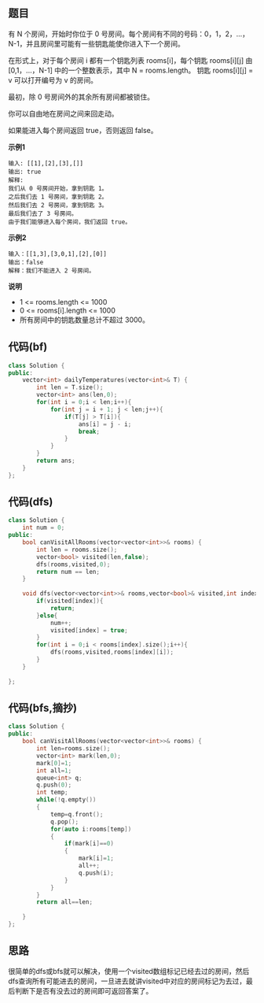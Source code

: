 ## 题目
有 N 个房间，开始时你位于 0 号房间。每个房间有不同的号码：0，1，2，...，N-1，并且房间里可能有一些钥匙能使你进入下一个房间。

在形式上，对于每个房间 i 都有一个钥匙列表 rooms[i]，每个钥匙 rooms[i][j] 由 [0,1，...，N-1] 中的一个整数表示，其中 N = rooms.length。 钥匙 rooms[i][j] = v 可以打开编号为 v 的房间。

最初，除 0 号房间外的其余所有房间都被锁住。

你可以自由地在房间之间来回走动。

如果能进入每个房间返回 true，否则返回 false。

**示例1**
```
输入: [[1],[2],[3],[]]
输出: true
解释:  
我们从 0 号房间开始，拿到钥匙 1。
之后我们去 1 号房间，拿到钥匙 2。
然后我们去 2 号房间，拿到钥匙 3。
最后我们去了 3 号房间。
由于我们能够进入每个房间，我们返回 true。
```

**示例2**
```
输入：[[1,3],[3,0,1],[2],[0]]
输出：false
解释：我们不能进入 2 号房间。
```

**说明**
* 1 <= rooms.length <= 1000
* 0 <= rooms[i].length <= 1000
* 所有房间中的钥匙数量总计不超过 3000。

## 代码(bf)
```C++
class Solution {
public:
    vector<int> dailyTemperatures(vector<int>& T) {
        int len = T.size();
        vector<int> ans(len,0);
        for(int i = 0;i < len;i++){
            for(int j = i + 1; j < len;j++){
                if(T[j] > T[i]){
                    ans[i] = j - i;
                    break;
                }
            }
        }
        return ans;
    }
};
```

## 代码(dfs)
```C++
class Solution {
    int num = 0;
public:
    bool canVisitAllRooms(vector<vector<int>>& rooms) {
        int len = rooms.size();
        vector<bool> visited(len,false);  
        dfs(rooms,visited,0);
        return num == len;
    }
    
    void dfs(vector<vector<int>>& rooms,vector<bool>& visited,int index){
        if(visited[index]){
            return;
        }else{
            num++;
            visited[index] = true;
        }
        for(int i = 0;i < rooms[index].size();i++){
            dfs(rooms,visited,rooms[index][i]);
        }
    }
    
};
```

## 代码(bfs,摘抄)
```C++
class Solution {
public:
    bool canVisitAllRooms(vector<vector<int>>& rooms) {
        int len=rooms.size();
        vector<int> mark(len,0);
        mark[0]=1;
        int all=1;
        queue<int> q;
        q.push(0);
        int temp;
        while(!q.empty())
        {
            temp=q.front();
            q.pop();
            for(auto i:rooms[temp])
            {
                if(mark[i]==0)
                {
                    mark[i]=1;
                    all++;
                    q.push(i);
                }
            }
        }
        return all==len;
        
    }
};
```


## 思路

很简单的dfs或bfs就可以解决，使用一个visited数组标记已经去过的房间，然后dfs查询所有可能进去的房间，一旦进去就讲visited中对应的房间标记为去过，最后判断下是否有没去过的房间即可返回答案了。